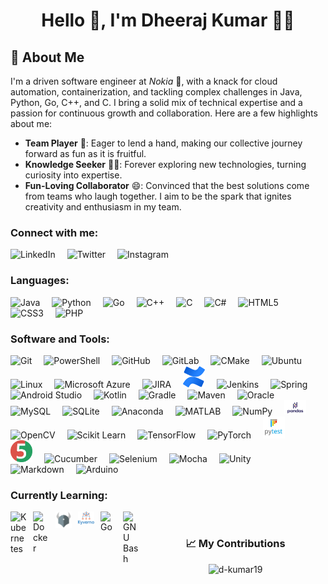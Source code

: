 <h1 align="center">Hello 👋, I'm Dheeraj Kumar 🧑🏻 </h1>

## 🌱 About Me

I'm a driven software engineer at *Nokia* 🚀, with a knack for cloud automation, containerization, and tackling complex challenges in Java, Python, Go, C++, and C. I bring a solid mix of technical expertise and a passion for continuous growth and collaboration. Here are a few highlights about me:

- **Team Player** 🤼: Eager to lend a hand, making our collective journey forward as fun as it is fruitful.
- **Knowledge Seeker** 🕵️‍♂️: Forever exploring new technologies, turning curiosity into expertise.
- **Fun-Loving Collaborator** 😄: Convinced that the best solutions come from teams who laugh together. I aim to be the spark that ignites creativity and enthusiasm in my team.


<!-- <br />
<p align="left">
  <a href="https://github.com/ryo-ma/github-profile-trophy">
    <img src="https://github-profile-trophy.vercel.app/?username=d-kumar19" alt="d-kumar19" />
  </a>
</p> -->


<h3 align="left">Connect with me:</h3>
<p align="left">
  <img title="LinkedIn" width="40px" src="https://skillicons.dev/icons?i=linkedin" style="padding-right:15px;" />
  <img title="Twitter" width="40px" src="https://skillicons.dev/icons?i=twitter" style="padding-right:15px;" />
  <img title="Instagram" width="40px" src="https://skillicons.dev/icons?i=instagram" style="padding-right:15px;" />
</p>


<h3 align="left">Languages: </h3>
<p align="left">
  <img title="Java" width="35px" src="https://skillicons.dev/icons?i=java" style="padding-right:15px;" />
  <img title="Python" width="35px" src="https://skillicons.dev/icons?i=python" style="padding-right:15px;" />
  <img title="Go" width="35px" src="https://skillicons.dev/icons?i=go" style="padding-right:15px;" />
  <img title="C++" width="35px" src="https://skillicons.dev/icons?i=cpp" style="padding-right:15px;" />
  <img title="C" width="35px" src="https://skillicons.dev/icons?i=c" style="padding-right:15px;" />
  <img title="C#" width="35px" src="https://skillicons.dev/icons?i=cs" style="padding-right:15px;" />
  <img title="HTML5" width="35px" src="https://skillicons.dev/icons?i=html" style="padding-right:15px;" />
  <img title="CSS3" width="35px" src="https://skillicons.dev/icons?i=css" style="padding-right:15px;" />
  <img title="PHP" width="35px" src="https://skillicons.dev/icons?i=php" style="padding-right:15px;" />
</p>


<h3 align="left">Software and Tools: </h3>
<p align="left">
  <img title="Git" width="35px" src="https://skillicons.dev/icons?i=git" style="padding-right:15px;" />
  <img title="PowerShell" width="35px" src="https://skillicons.dev/icons?i=powershell" style="padding-right:15px;" />
  <img title="GitHub" width="35px" src="https://skillicons.dev/icons?i=github" style="padding-right:15px;" />
  <img title="GitLab" width="35px" src="https://skillicons.dev/icons?i=gitlab" style="padding-right:15px;" />
  <img title="CMake" width="35px" src="https://skillicons.dev/icons?i=cmake" style="padding-right:15px;" />
  <img title="Ubuntu" width="35px" src="https://skillicons.dev/icons?i=ubuntu" style="padding-right:15px;" />
  <img title="Linux" width="35px" src="https://skillicons.dev/icons?i=linux" style="padding-right:15px;" />
  <img title="Microsoft Azure" width="35px" src="https://skillicons.dev/icons?i=azure" style="padding-right:15px;" />
  <img title="JIRA" width="35px" src="https://www.vectorlogo.zone/logos/atlassian_jira/atlassian_jira-icon.svg" style="padding-right:15px;" />
  <img title="Confluence" width="35px" src="https://github.com/devicons/devicon/blob/v2.15.1/icons/confluence/confluence-original.svg" style="padding-right:15px;" />
  <img title="Jenkins" width="35px" src="https://skillicons.dev/icons?i=jenkins" style="padding-right:15px;" />
  <img title="Spring" width="35px" src="https://skillicons.dev/icons?i=spring" style="padding-right:15px;" />
  <img title="Android Studio" width="35px" src="https://skillicons.dev/icons?i=androidstudio" style="padding-right:15px;" />
  <img title="Kotlin" width="35px" src="https://skillicons.dev/icons?i=kotlin" style="padding-right:15px;" />
  <img title="Gradle" width="35px" src="https://skillicons.dev/icons?i=gradle" style="padding-right:15px;" />
  <img title="Maven" width="35px" src="https://skillicons.dev/icons?i=maven" style="padding-right:15px;" />
  <img title="Oracle" width="35px" src="https://www.vectorlogo.zone/logos/oracle/oracle-icon.svg" style="padding-right:15px;" />
  <img title="MySQL" width="35px" src="https://skillicons.dev/icons?i=mysql" style="padding-right:15px;" />
  <img title="SQLite" width="35px" src="https://skillicons.dev/icons?i=sqlite" style="padding-right:15px;" />
  <img title="Anaconda" width="35px" src="https://skillicons.dev/icons?i=anaconda" style="padding-right:15px;" />
  <img title="MATLAB" width="35px" src="https://skillicons.dev/icons?i=matlab" style="padding-right:15px;" />
  <img title="NumPy" width="35px" src="https://www.vectorlogo.zone/logos/numpy/numpy-icon.svg" style="padding-right:15px;" />
  <img title="Pandas" width="35px" src="./img/pandas.png" style="padding-right:15px;" />
  <img title="OpenCV" width="35px" src="https://www.vectorlogo.zone/logos/opencv/opencv-icon.svg" style="padding-right:15px;" />
  <img title="Scikit Learn" width="35px" src="https://upload.wikimedia.org/wikipedia/commons/0/05/Scikit_learn_logo_small.svg" style="padding-right:15px;" />
  <img title="TensorFlow" width="35px" src="https://skillicons.dev/icons?i=tensorflow" style="padding-right:15px;" />
  <img title="PyTorch" width="35px" src="https://skillicons.dev/icons?i=pytorch" style="padding-right:15px;" />
  <img title="PyTest" width="35px" src="./img/pytest.svg" style="padding-right:15px;" />
  <img title="JUnit" width="35px" src="./img/junit.png" style="padding-right:15px;" />
  <img title="Cucumber" width="35px" src="https://www.vectorlogo.zone/logos/cucumberio/cucumberio-icon.svg" style="padding-right:15px;" />
  <img title="Selenium" width="35px" src="https://skillicons.dev/icons?i=selenium" style="padding-right:15px;" />
  <img title="Mocha" width="35px" src="https://www.vectorlogo.zone/logos/mochajs/mochajs-icon.svg" style="padding-right:15px;" />
  <img title="Unity" width="35px" src="https://skillicons.dev/icons?i=unity" style="padding-right:15px;" />
  <img title="Markdown" width="35px" src="https://skillicons.dev/icons?i=markdown" style="padding-right:15px;" />
  <img title="Arduino" width="35px" src="https://skillicons.dev/icons?i=arduino" style="padding-right:15px;" />
</p>

<h3 align="left">Currently Learning: </h3>
<img align="left" alt="Kubernetes" alt="Kubernetes" width="26px" src="https://skillicons.dev/icons?i=kubernetes" style="padding-right:10px;" />
<img align="left" alt="Docker" alt="Docker" width="26px" src="https://skillicons.dev/icons?i=docker" style="padding-right:10px;" />
<img align="left" alt="Open Policy Agent (OPA)" alt="Open Policy Agent (OPA)" width="26px" src="./img/opa.png" style="padding-right:10px;" />
<img align="left" alt="Kyverno" width="26px" alt="Kyverno" width="26px"src="./img/kyverno.png" style="padding-right:10px;" />
<img align="left" alt="Go" alt="Go" width="26px" src="https://skillicons.dev/icons?i=go" style="padding-right:10px;" />
<img align="left" alt="GNU Bash" alt="GNU Bash" width="26px" src="https://skillicons.dev/icons?i=bash" style="padding-right:10px;" />


<!-- <br />
<h3 align="center">📊 My GitHub Stats</h3>
<p align="center">
  <img src="https://github-readme-stats.vercel.app/api/top-langs?username=d-kumar19&show_icons=true&locale=en&layout=compact"
  alt="d-kumar19" />
</p>


<p align="center">
  <img src="https://github-readme-stats.vercel.app/api?username=d-kumar19&show_icons=true&locale=en"
  alt="d-kumar19" />
</p> -->


<br />
<h3 align="center">📈 My Contributions</h3>
<p align="center">
  <img src="https://github-readme-streak-stats.herokuapp.com/?user=d-kumar19&" alt="d-kumar19" />
</p>
